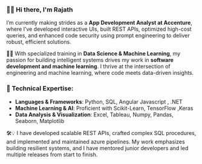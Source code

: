 ### 👋🏽 Hi there, I'm Rajath

I’m currently making strides as a **App Development Analyst  at Accenture**, where I’ve developed interactive UIs, built REST APIs, optimized high-cost queries,  and enhanced code security using prompt engineering to deliver robust, efficient solutions.

🚀✨ With specialized training in **Data Science & Machine Learning**, my passion for building intelligent systems drives my work in **software development and machine learning**. I thrive at the intersection of engineering and machine learning, where code meets data-driven insights.

### 🧠 Technical Expertise:
- **Languages & Frameworks**: Python, SQL, Angular  Javascript , .NET 
- **Machine Learning & AI**: Proficient with Scikit-Learn, TensorFlow ,Keras
- **Data Analysis & Visualization**: Excel, Tableau, Numpy, Pandas, Seaborn, Matplotlib

🛠️💡 I have developed scalable REST APIs, crafted complex SQL procedures, and implemented and maintained azure pipelines. My work emphasizes building resilient systems, and I have mentored junior developers and led multiple releases from start to finish.

